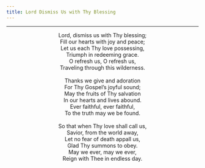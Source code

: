 ```yaml
---
title: Lord Dismiss Us with Thy Blessing
---
```


---
<center>
Lord, dismiss us with Thy blessing;<br/>
Fill our hearts with joy and peace;<br/>
Let us each Thy love possessing,<br/>
Triumph in redeeming grace.<br/>
O refresh us, O refresh us,<br/>
Traveling through this wilderness.<br/>
<br/>
Thanks we give and adoration<br/>
For Thy Gospel’s joyful sound;<br/>
May the fruits of Thy salvation<br/>
In our hearts and lives abound.<br/>
Ever faithful, ever faithful,<br/>
To the truth may we be found.<br/>
<br/>
So that when Thy love shall call us,<br/>
Savior, from the world away,<br/>
Let no fear of death appall us,<br/>
Glad Thy summons to obey.<br/>
May we ever, may we ever,<br/>
Reign with Thee in endless day.
</center>